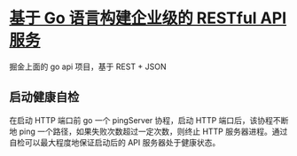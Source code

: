 # [基于 Go 语言构建企业级的 RESTful API 服务](https://juejin.im/book/5b0778756fb9a07aa632301e)

掘金上面的 go api 项目，基于 REST + JSON

## 启动健康自检

在启动 HTTP 端口前 go 一个 pingServer 协程，启动 HTTP 端口后，该协程不断地 ping 一个路径，如果失败次数超过一定次数，则终止 HTTP 服务器进程。通过自检可以最大程度地保证启动后的 API 服务器处于健康状态。

